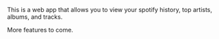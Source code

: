 This is a web app that allows you to view your spotify history, top artists, albums, and tracks.

More features to come.
